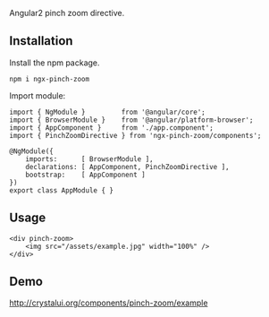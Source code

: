 Angular2 pinch zoom directive.

## Installation

Install the npm package.

    npm i ngx-pinch-zoom
        
Import module:

    import { NgModule }         from '@angular/core';
    import { BrowserModule }    from '@angular/platform-browser';
    import { AppComponent }     from './app.component';
    import { PinchZoomDirective } from 'ngx-pinch-zoom/components';
     
    @NgModule({
        imports:      [ BrowserModule ],
        declarations: [ AppComponent, PinchZoomDirective ],
        bootstrap:    [ AppComponent ]
    })
    export class AppModule { } 

## Usage
    
    <div pinch-zoom>
        <img src="/assets/example.jpg" width="100%" />
    </div>

## Demo
http://crystalui.org/components/pinch-zoom/example